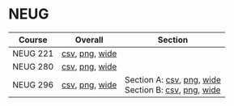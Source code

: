 # NEUG

| Course | Overall | Section |
| ------ | ------- | ------- |
| NEUG 221 | [csv](https://github.com/UCSD-Historical-Enrollment-Data/2025Spring/blob/main/overall/NEUG%20221.csv), [png](https://raw.githubusercontent.com/UCSD-Historical-Enrollment-Data/2025Spring/main/plot_overall/NEUG%20221.png), [wide](https://raw.githubusercontent.com/UCSD-Historical-Enrollment-Data/2025Spring/main/plot_overall_wide/NEUG%20221.png) |  |
| NEUG 280 | [csv](https://github.com/UCSD-Historical-Enrollment-Data/2025Spring/blob/main/overall/NEUG%20280.csv), [png](https://raw.githubusercontent.com/UCSD-Historical-Enrollment-Data/2025Spring/main/plot_overall/NEUG%20280.png), [wide](https://raw.githubusercontent.com/UCSD-Historical-Enrollment-Data/2025Spring/main/plot_overall_wide/NEUG%20280.png) |  |
| NEUG 296 | [csv](https://github.com/UCSD-Historical-Enrollment-Data/2025Spring/blob/main/overall/NEUG%20296.csv), [png](https://raw.githubusercontent.com/UCSD-Historical-Enrollment-Data/2025Spring/main/plot_overall/NEUG%20296.png), [wide](https://raw.githubusercontent.com/UCSD-Historical-Enrollment-Data/2025Spring/main/plot_overall_wide/NEUG%20296.png) | Section A: [csv](https://github.com/UCSD-Historical-Enrollment-Data/2025Spring/blob/main/section/NEUG%20296_A.csv), [png](https://raw.githubusercontent.com/UCSD-Historical-Enrollment-Data/2025Spring/main/plot_section/NEUG%20296_A.png), [wide](https://raw.githubusercontent.com/UCSD-Historical-Enrollment-Data/2025Spring/main/plot_section_wide/NEUG%20296_A.png)<br>Section B: [csv](https://github.com/UCSD-Historical-Enrollment-Data/2025Spring/blob/main/section/NEUG%20296_B.csv), [png](https://raw.githubusercontent.com/UCSD-Historical-Enrollment-Data/2025Spring/main/plot_section/NEUG%20296_B.png), [wide](https://raw.githubusercontent.com/UCSD-Historical-Enrollment-Data/2025Spring/main/plot_section_wide/NEUG%20296_B.png) |
